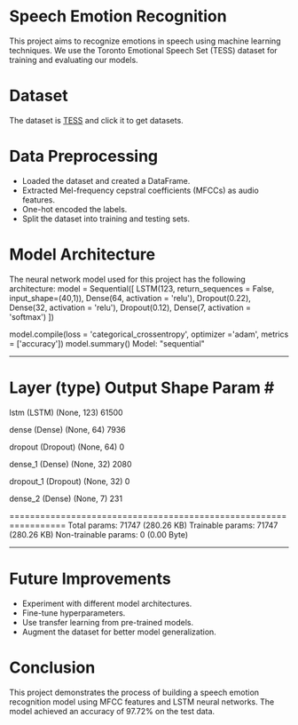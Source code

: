  # Speech Emotion Recognition
  This project aims to recognize emotions in speech using machine learning techniques. We use the Toronto Emotional Speech Set (TESS) dataset for training and evaluating our models.
  
 # Dataset
  The dataset is [TESS](https://www.kaggle.com/datasets/ejlok1/toronto-emotional-speech-set-tess) and click it to get datasets.
 # Data Preprocessing
- Loaded the dataset and created a DataFrame.
- Extracted Mel-frequency cepstral coefficients (MFCCs) as audio features.
- One-hot encoded the labels.
- Split the dataset into training and testing sets.
 
# Model Architecture

The neural network model used for this project has the following architecture:
model = Sequential([
    LSTM(123, return_sequences = False, input_shape=(40,1)),
    Dense(64, activation = 'relu'),
    Dropout(0.22),
    Dense(32, activation = 'relu'),
    Dropout(0.12),
    Dense(7, activation = 'softmax')
])

model.compile(loss = 'categorical_crossentropy', optimizer ='adam', metrics = ['accuracy'])
model.summary()
Model: "sequential"
_________________________________________________________________
 Layer (type)                Output Shape              Param #   
=================================================================
 lstm (LSTM)                 (None, 123)               61500     
                                                                 
 dense (Dense)               (None, 64)                7936      
                                                                 
 dropout (Dropout)           (None, 64)                0         
                                                                 
 dense_1 (Dense)             (None, 32)                2080      
                                                                 
 dropout_1 (Dropout)         (None, 32)                0         
                                                                 
 dense_2 (Dense)             (None, 7)                 231       
                                                                 
=================================================================
Total params: 71747 (280.26 KB)
Trainable params: 71747 (280.26 KB)
Non-trainable params: 0 (0.00 Byte)
_________________________________________________________________

# Future Improvements
- Experiment with different model architectures.
- Fine-tune hyperparameters.
- Use transfer learning from pre-trained models.
- Augment the dataset for better model generalization.

# Conclusion
This project demonstrates the process of building a speech emotion recognition model using MFCC features and LSTM neural networks. The model achieved an accuracy of 97.72% on the test data.
